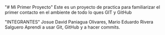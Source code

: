 "# Mi Primer Proyecto" 
Este es un proyecto de practica para familiarizar el primer contacto en el ambiente de todo lo ques GIT y GitHub 

"INTEGRANTES"
Josue David Paniagua Olivares,
Mario Eduardo Rivera Salguero 
Aprendí a usar Git, GitHub y a hacer commits.

